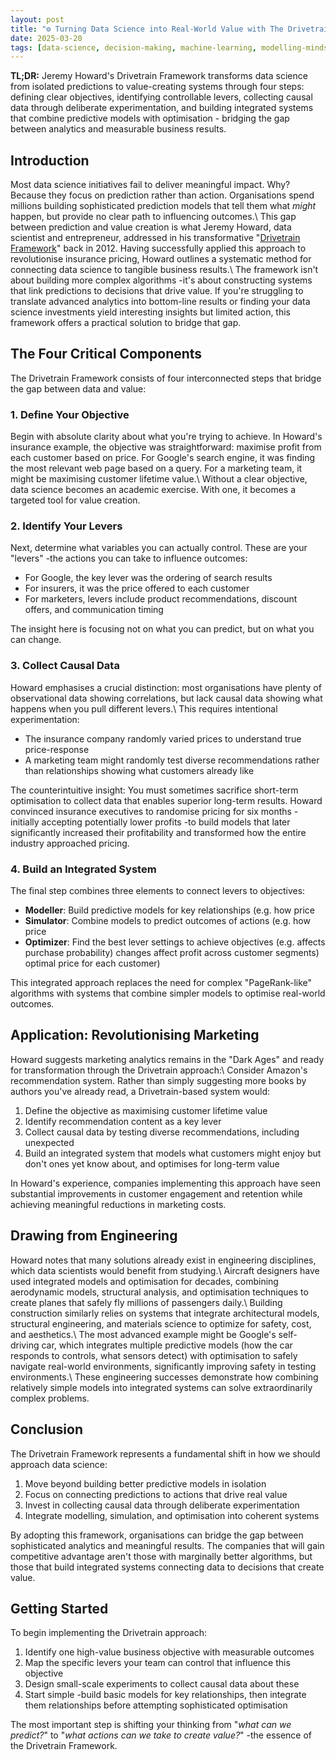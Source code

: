 ```yaml
---
layout: post
title: "⚙️ Turning Data Science into Real-World Value with The Drivetrain Framework"
date: 2025-03-20
tags: [data-science, decision-making, machine-learning, modelling-mindsets, optimisation, fast-ai, advantage, best-practices, design-principles, causal-inference, business-value, predictive-modelling, integration, deliberate-experimentation, real-value]
---
```


**TL;DR:** Jeremy Howard's Drivetrain Framework transforms data science from isolated predictions to value-creating systems through four steps: defining clear objectives, identifying controllable levers, collecting causal data through deliberate experimentation, and building integrated systems that combine predictive models with optimisation - bridging the gap between analytics and measurable business results.
<!--more-->

## Introduction

Most data science initiatives fail to deliver meaningful impact. Why? Because they focus on prediction rather than action. Organisations spend millions building sophisticated prediction models that tell them what _might_ happen, but provide no clear path to influencing outcomes.\ This gap between prediction and value creation is what Jeremy Howard, data scientist and entrepreneur, addressed in his transformative "[Drivetrain Framework](https://www.youtube.com/watch?v=vYrWTDxoeGg)" back in 2012. Having successfully applied this approach to revolutionise insurance pricing, Howard outlines a systematic method for connecting data science to tangible business results.\ The framework isn't about building more complex algorithms -it's about constructing systems that link predictions to decisions that drive value. If you're struggling to translate advanced analytics into bottom-line results or finding your data science investments yield interesting insights but limited action, this framework offers a practical solution to bridge that gap.

## The Four Critical Components

The Drivetrain Framework consists of four interconnected steps that bridge the gap between data and value:

### 1. Define Your Objective

Begin with absolute clarity about what you're trying to achieve. In Howard's insurance example, the objective was straightforward: maximise profit from each customer based on price. For Google's search engine, it was finding the most relevant web page based on a query. For a marketing team, it might be maximising customer lifetime value.\ Without a clear objective, data science becomes an academic exercise. With one, it becomes a targeted tool for value creation.

### 2. Identify Your Levers

Next, determine what variables you can actually control. These are your "levers" -the actions you can take to influence outcomes:

- For Google, the key lever was the ordering of search results
- For insurers, it was the price offered to each customer
- For marketers, levers include product recommendations, discount offers, and
  communication timing

The insight here is focusing not on what you can predict, but on what you can change.

### 3. Collect Causal Data

Howard emphasises a crucial distinction: most organisations have plenty of observational data showing correlations, but lack causal data showing what happens when you pull different levers.\ This requires intentional experimentation:

- The insurance company randomly varied prices to understand true price-response
- A marketing team might randomly test diverse recommendations rather than
  relationships   showing what customers already like

The counterintuitive insight: You must sometimes sacrifice short-term optimisation to collect data that enables superior long-term results. Howard convinced insurance executives to randomise pricing for six months -initially accepting potentially lower profits -to build models that later significantly increased their profitability and transformed how the entire industry approached pricing.

### 4. Build an Integrated System

The final step combines three elements to connect levers to objectives:

- **Modeller**: Build predictive models for key relationships (e.g. how price
- **Simulator**: Combine models to predict outcomes of actions (e.g. how price
- **Optimizer**: Find the best lever settings to achieve objectives (e.g.
  affects purchase probability)   changes affect profit across customer segments)   optimal price for each customer)

This integrated approach replaces the need for complex "PageRank-like" algorithms with systems that combine simpler models to optimise real-world outcomes.

## Application: Revolutionising Marketing

Howard suggests marketing analytics remains in the "Dark Ages" and ready for transformation through the Drivetrain approach:\ Consider Amazon's recommendation system. Rather than simply suggesting more books by authors you've already read, a Drivetrain-based system would:

1. Define the objective as maximising customer lifetime value
2. Identify recommendation content as a key lever
3. Collect causal data by testing diverse recommendations, including unexpected
4. Build an integrated system that models what customers might enjoy but don't
   ones    yet know about, and optimises for long-term value

In Howard's experience, companies implementing this approach have seen substantial improvements in customer engagement and retention while achieving meaningful reductions in marketing costs.

## Drawing from Engineering

Howard notes that many solutions already exist in engineering disciplines, which data scientists would benefit from studying.\ Aircraft designers have used integrated models and optimisation for decades, combining aerodynamic models, structural analysis, and optimisation techniques to create planes that safely fly millions of passengers daily.\ Building construction similarly relies on systems that integrate architectural models, structural engineering, and materials science to optimize for safety, cost, and aesthetics.\ The most advanced example might be Google's self-driving car, which integrates multiple predictive models (how the car responds to controls, what sensors detect) with optimisation to safely navigate real-world environments, significantly improving safety in testing environments.\ These engineering successes demonstrate how combining relatively simple models into integrated systems can solve extraordinarily complex problems.

## Conclusion

The Drivetrain Framework represents a fundamental shift in how we should approach data science:

1. Move beyond building better predictive models in isolation
2. Focus on connecting predictions to actions that drive real value
3. Invest in collecting causal data through deliberate experimentation
4. Integrate modelling, simulation, and optimisation into coherent systems

By adopting this framework, organisations can bridge the gap between sophisticated analytics and meaningful results. The companies that will gain competitive advantage aren't those with marginally better algorithms, but those that build integrated systems connecting data to decisions that create value.

## Getting Started

To begin implementing the Drivetrain approach:

1. Identify one high-value business objective with measurable outcomes
2. Map the specific levers your team can control that influence this objective
3. Design small-scale experiments to collect causal data about these
4. Start simple -build basic models for key relationships, then integrate them
   relationships    before attempting sophisticated optimisation

The most important step is shifting your thinking from "_what can we predict?_" to "_what actions can we take to create value?_" -the essence of the Drivetrain Framework.

